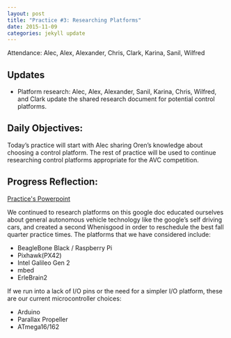 ```yaml
---
layout: post
title: "Practice #3: Researching Platforms"
date: 2015-11-09
categories: jekyll update
---
```


Attendance: Alec, Alex, Alexander, Chris, Clark, Karina, Sanil, Wilfred

## Updates
* Platform research: Alec, Alex, Alexander, Sanil, Karina, Chris, Wilfred, and
  Clark update the shared research document for potential control platforms.

## Daily Objectives:

Today’s practice will start with Alec sharing Oren’s knowledge about choosing a
control platform. The rest of practice will be used to continue researching
control platforms appropriate for the AVC competition.
   
## Progress Reflection:

[Practice's
Powerpoint](https://docs.google.com/presentation/d/1Vd7GRl5eWh0uci9uSAD_STtZdWhhNBF9mCnDkbRHZ8M/edit?usp=sharing)

We continued to research platforms on this google doc educated ourselves about
general autonomous vehicle technology like the google’s self driving cars, and
created a second Whenisgood in order to reschedule the best fall quarter
practice times. The platforms that we have considered include:

* BeagleBone Black / Raspberry Pi
* Pixhawk(PX42)
* Intel Galileo Gen 2
* mbed
* ErleBrain2

If we run into a lack of I/O pins or the need for a simpler I/O platform, these
are our current microcontroller choices:

* Arduino
* Parallax Propeller
* ATmega16/162
